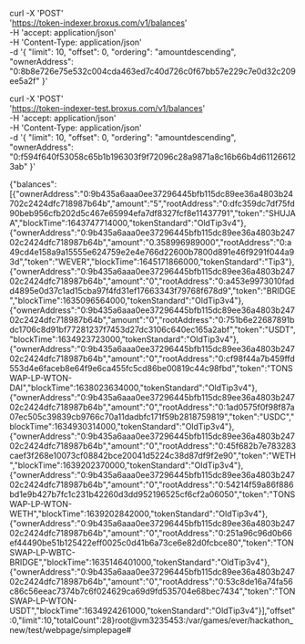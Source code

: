 curl -X 'POST' \
  'https://token-indexer.broxus.com/v1/balances' \
  -H 'accept: application/json' \
  -H 'Content-Type: application/json' \
  -d '{
  "limit": 10,
  "offset": 0,
  "ordering": "amountdescending",
  "ownerAddress": "0:8b8e726e75e532c004cda463ed7c40d726c0f67bb57e229c7e0d32c209ee5a2f"
}'

curl -X 'POST' \
  'https://token-indexer-test.broxus.com/v1/balances' \
  -H 'accept: application/json' \
  -H 'Content-Type: application/json' \
  -d '{
  "limit": 10,
  "offset": 0,
  "ordering": "amountdescending",
  "ownerAddress": "0:f594f640f53058c65b1b196303f9f72096c28a9871a8c16b66b4d611266123ab"
}'


{"balances":[{"ownerAddress":"0:9b435a6aaa0ee37296445bfb115dc89ee36a4803b24702c2424dfc718987b64b","amount":"5","rootAddress":"0:dfc359dc7df75fd90beb956cfb202d5c467e65994efa7df8327fcf8e11437791","token":"SHUJAA","blockTime":1643747714000,"tokenStandard":"OldTip3v4"},{"ownerAddress":"0:9b435a6aaa0ee37296445bfb115dc89ee36a4803b24702c2424dfc718987b64b","amount":"0.358996989000","rootAddress":"0:a49cd4e158a9a15555e624759e2e4e766d22600b7800d891e46f9291f044a93d","token":"WEVER","blockTime":1645171866000,"tokenStandard":"Tip3"},{"ownerAddress":"0:9b435a6aaa0ee37296445bfb115dc89ee36a4803b24702c2424dfc718987b64b","amount":"0","rootAddress":"0:a453e9973010fadd4895e0d37c1ad15cba97f4fd31ef17663343f79768f678d9","token":"BRIDGE","blockTime":1635096564000,"tokenStandard":"OldTip3v4"},{"ownerAddress":"0:9b435a6aaa0ee37296445bfb115dc89ee36a4803b24702c2424dfc718987b64b","amount":"0","rootAddress":"0:751b6e22687891bdc1706c8d91bf77281237f7453d27dc3106c640ec165a2abf","token":"USDT","blockTime":1634923723000,"tokenStandard":"OldTip3v4"},{"ownerAddress":"0:9b435a6aaa0ee37296445bfb115dc89ee36a4803b24702c2424dfc718987b64b","amount":"0","rootAddress":"0:cf98f44a7b459ffd553d4e6faceb8e64f9e6ca455fc5cd86be00819c44c98fbd","token":"TONSWAP-LP-WTON-DAI","blockTime":1638023634000,"tokenStandard":"OldTip3v4"},{"ownerAddress":"0:9b435a6aaa0ee37296445bfb115dc89ee36a4803b24702c2424dfc718987b64b","amount":"0","rootAddress":"0:1ad0575f0f98f87a07ec505c39839cb9766c70a11dadbfc171f59b2818759819","token":"USDC","blockTime":1634930314000,"tokenStandard":"OldTip3v4"},{"ownerAddress":"0:9b435a6aaa0ee37296445bfb115dc89ee36a4803b24702c2424dfc718987b64b","amount":"0","rootAddress":"0:45f682b7e783283caef3f268e10073cf08842bce20041d5224c38d87df9f2e90","token":"WETH","blockTime":1639202370000,"tokenStandard":"OldTip3v4"},{"ownerAddress":"0:9b435a6aaa0ee37296445bfb115dc89ee36a4803b24702c2424dfc718987b64b","amount":"0","rootAddress":"0:54214f59a86f886bd1e9b427b7fc1c231b42260d3dd952196525cf6cf2a06050","token":"TONSWAP-LP-WTON-WETH","blockTime":1639202842000,"tokenStandard":"OldTip3v4"},{"ownerAddress":"0:9b435a6aaa0ee37296445bfb115dc89ee36a4803b24702c2424dfc718987b64b","amount":"0","rootAddress":"0:251a96c96d0b66ef44490be51b125422eff0025c0d41b6a73ce6e82d0fcbce80","token":"TONSWAP-LP-WBTC-BRIDGE","blockTime":1635146401000,"tokenStandard":"OldTip3v4"},{"ownerAddress":"0:9b435a6aaa0ee37296445bfb115dc89ee36a4803b24702c2424dfc718987b64b","amount":"0","rootAddress":"0:53c8de16a74fa56c86c56eeac7374b7c6f024629ca69d9fd535704e68bec7434","token":"TONSWAP-LP-WTON-USDT","blockTime":1634924261000,"tokenStandard":"OldTip3v4"}],"offset":0,"limit":10,"totalCount":28}root@vm3235453:/var/games/ever/hackathon_new/test/webpage/simplepage#
